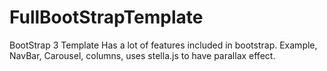 # FullBootStrapTemplate
BootStrap 3 Template
Has a lot of features included in bootstrap. Example, NavBar, Carousel, columns, uses stella.js to have parallax effect. 